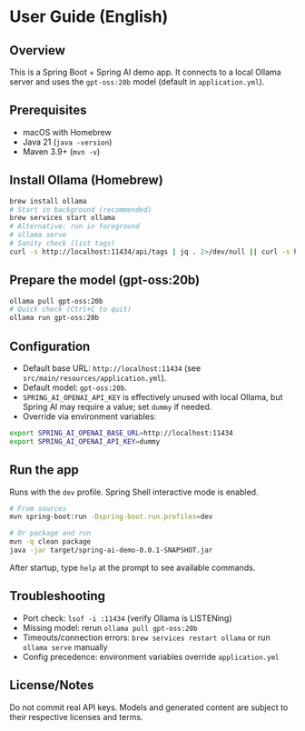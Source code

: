# User Guide (English)

## Overview
This is a Spring Boot + Spring AI demo app. It connects to a local Ollama server and uses the `gpt-oss:20b` model (default in `application.yml`).

## Prerequisites
- macOS with Homebrew
- Java 21 (`java -version`)
- Maven 3.9+ (`mvn -v`)

## Install Ollama (Homebrew)
```bash
brew install ollama
# Start in background (recommended)
brew services start ollama
# Alternative: run in foreground
# ollama serve
# Sanity check (list tags)
curl -s http://localhost:11434/api/tags | jq . 2>/dev/null || curl -s http://localhost:11434/api/tags
```

## Prepare the model (gpt-oss:20b)
```bash
ollama pull gpt-oss:20b
# Quick check (Ctrl+C to quit)
ollama run gpt-oss:20b
```

## Configuration
- Default base URL: `http://localhost:11434` (see `src/main/resources/application.yml`).
- Default model: `gpt-oss:20b`.
- `SPRING_AI_OPENAI_API_KEY` is effectively unused with local Ollama, but Spring AI may require a value; set `dummy` if needed.
- Override via environment variables:
```bash
export SPRING_AI_OPENAI_BASE_URL=http://localhost:11434
export SPRING_AI_OPENAI_API_KEY=dummy
```

## Run the app
Runs with the `dev` profile. Spring Shell interactive mode is enabled.
```bash
# From sources
mvn spring-boot:run -Dspring-boot.run.profiles=dev

# Or package and run
mvn -q clean package
java -jar target/spring-ai-demo-0.0.1-SNAPSHOT.jar
```
After startup, type `help` at the prompt to see available commands.

## Troubleshooting
- Port check: `lsof -i :11434` (verify Ollama is LISTENing)
- Missing model: rerun `ollama pull gpt-oss:20b`
- Timeouts/connection errors: `brew services restart ollama` or run `ollama serve` manually
- Config precedence: environment variables override `application.yml`

## License/Notes
Do not commit real API keys. Models and generated content are subject to their respective licenses and terms.
